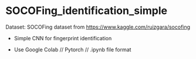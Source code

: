 # SOCOFing_identification_simple

Dataset: SOCOFing dataset from https://www.kaggle.com/ruizgara/socofing  

* Simple CNN for fingerprint identification  

* Use Google Colab // Pytorch // .ipynb file format
